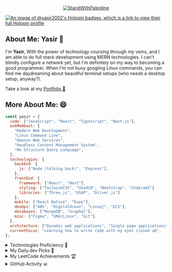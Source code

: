 <div align="center">
  
  [![StandWithPalestine](https://raw.githubusercontent.com/Safouene1/support-palestine-banner/master/StandWithPalestine.svg)](https://techforpalestine.org/learn-more)</div>

[![An image of @yasir2002's Holopin badges, which is a link to view their full Holopin profile](https://holopin.me/yasir2002)](https://holopin.io/@yasir2002)

## About Me: Yasir 🧔

I'm <b>Yasir</b>,
With the power of technology coursing through my veins, and I am able to do full stack development using MERN technologies. I can't blindly configure a network yet, but I'm definitely on my way to becoming a good programmer. When I'm not busy googling Linux commands, you can find me daydreaming about beautiful terminal setups (who needs a desktop setup, anyway?).

Take a look at my [Portfolio 🥂](https://yasirnawaz.me)

## More About Me: 😄

```javascript
const yasir = {
  code: ["JavaScript", "React", "TypeScript", "Next.js"],
  askMeAbout: [
    "Modern Web Development",
    "Linux Command Line",
    "Amazon Web Services",
    "Headless Content Management System",
    "No Structure Query Language",
  ],
  technologies: {
    backEnd: {
      js: ["Node (talking back)", "Express"],
    },
    frontEnd: {
      framework: ["React", "Next"],
      styling: ["TailwindCSS", "ShadCN", "Bootstrap", "ChakraUI"]
      libraries: ["Three.js", "GSAP", "Driver.js"]
    },
    mobile: ["React Native", "Expo"],
    devOps: ["AWS", "DigitalOcean", "Linux🐧", "EC2"],
    databases: ["MongoDB", "Graphql"],
    misc: ["Figma", "GNU/Linux", "Git"],
  },
  architecture: ["Dynamic web applications", "Single page applications"],
  currentFocus: "Learning how to write code with my eyes closed xD",
};
```

</details>

<details>
<summary>Technologies Proficiency 🚀</summary>

### Languages I'm familiar with: 🚀

<img src="https://skillicons.dev/icons?i=javascript,cpp,java,lua,bash,python"/>

### Frontend Tools & Technologies: 🚀

<img src="https://skillicons.dev/icons?i=html,css,javascript,typescript,next,react,bootstrap,tailwind,sass,materialui"/>

### Backend Tools & Technologies: 🚀

<img src="https://skillicons.dev/icons?i=nodejs,express"/>

### Database: 🚀

<img src="https://skillicons.dev/icons?i=mongo,graphql,mysql"/>

### Cloud Platforms: 🚀

<img src="https://skillicons.dev/icons?i=aws,heroku,googlecloud"/>

### Additional Tools: 🚀

<img src="https://skillicons.dev/icons?i=git,github,vscode,npm,yarn,docker"/>

</details>

<details>
<summary>My Daily.dev Picks 📰</summary>

<div align='center'>
 <a href="https://app.daily.dev/yasirnawaz"><img src="https://api.daily.dev/devcards/v2/TZXUJNpSSSp4LGPY5aJdy.png?type=wide&r=ro0" width="652" alt="Yasir Nawaz's Dev Card"/></a>
</div>

</details>

<details>
<summary>My LeetCode Achievements 🏆</summary>

<div align="center">
 <img src="https://leetcard.jacoblin.cool/yasirnawaz?theme=nord&font=Ubuntu&ext=activity" />
</div>

</details>

<details>
<summary>GitHub Activity 📊</summary>

<table>
    <tr>
        <td colspan="2">
             <img src="https://github-readme-activity-graph.vercel.app/graph?username=sudoyasir&theme=dracula" alt="GitHub Stats" />
        </td>
    </tr>
    <tr width="50%">
        <td><img style="max-height: 200px;" src="https://github-readme-stats.vercel.app/api?username=sudoyasir&show_icons=true&theme=dracula" alt="GitHub Stats" /></td>
        <td><img style="max-height: 200px;" src="https://github-readme-streak-stats.herokuapp.com?user=sudoyasir&theme=dracula&hide_border=false&date_format=j%20M%5B%20Y%5D" alt="GitHub Streak" /></td>
    </tr>
    <tr>
        <td colspan="2" align="center">
  <img src="https://github-readme-stats.vercel.app/api/top-langs/?username=sudoyasir&langs_count=20&layout=compact&theme=dracula&card_width=600" alt="Coding language cocktail" />
        </td>
    </tr>
</table>
</details>
